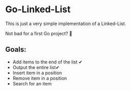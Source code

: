 # Go-Linked-List
This is just a very simple implementation of a Linked-List.

Not bad for a first Go project? 🤞


## Goals:
 - Add items to the end of the list ✔
 - Output the entire list✔
 - Insert item in a position
 - Remove item in a position
 - Search for an item
